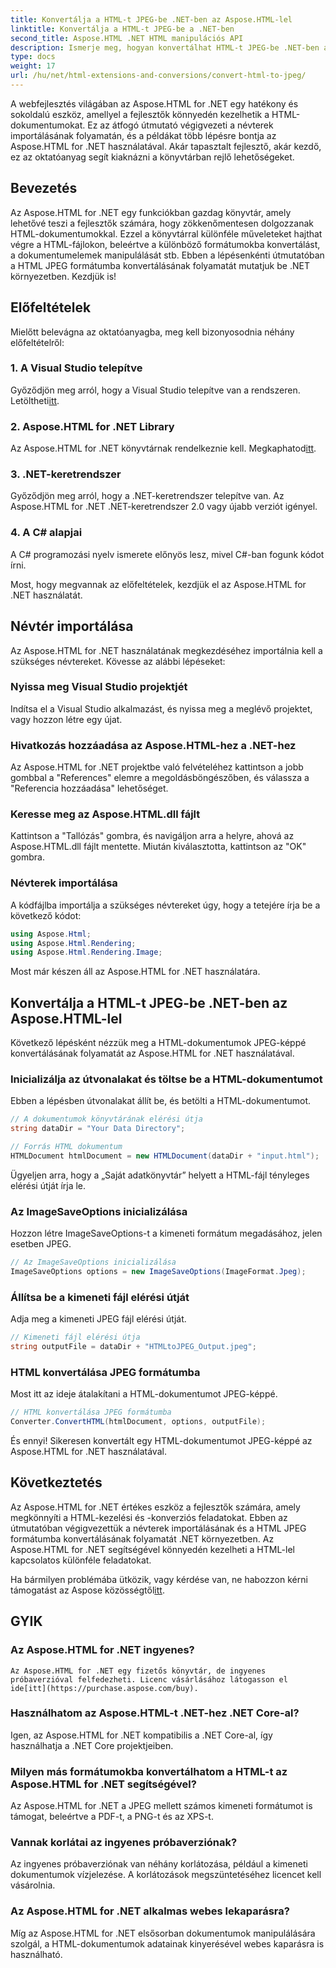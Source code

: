 ```yaml
---
title: Konvertálja a HTML-t JPEG-be .NET-ben az Aspose.HTML-lel
linktitle: Konvertálja a HTML-t JPEG-be a .NET-ben
second_title: Aspose.HTML .NET HTML manipulációs API
description: Ismerje meg, hogyan konvertálhat HTML-t JPEG-be .NET-ben az Aspose.HTML for .NET segítségével. Útmutató lépésről lépésre az Aspose.HTML erejének .NET-hez való hasznosításához.
type: docs
weight: 17
url: /hu/net/html-extensions-and-conversions/convert-html-to-jpeg/
---
```


A webfejlesztés világában az Aspose.HTML for .NET egy hatékony és sokoldalú eszköz, amellyel a fejlesztők könnyedén kezelhetik a HTML-dokumentumokat. Ez az átfogó útmutató végigvezeti a névterek importálásának folyamatán, és a példákat több lépésre bontja az Aspose.HTML for .NET használatával. Akár tapasztalt fejlesztő, akár kezdő, ez az oktatóanyag segít kiaknázni a könyvtárban rejlő lehetőségeket.

## Bevezetés

Az Aspose.HTML for .NET egy funkciókban gazdag könyvtár, amely lehetővé teszi a fejlesztők számára, hogy zökkenőmentesen dolgozzanak HTML-dokumentumokkal. Ezzel a könyvtárral különféle műveleteket hajthat végre a HTML-fájlokon, beleértve a különböző formátumokba konvertálást, a dokumentumelemek manipulálását stb. Ebben a lépésenkénti útmutatóban a HTML JPEG formátumba konvertálásának folyamatát mutatjuk be .NET környezetben. Kezdjük is!

## Előfeltételek

Mielőtt belevágna az oktatóanyagba, meg kell bizonyosodnia néhány előfeltételről:

### 1. A Visual Studio telepítve
 Győződjön meg arról, hogy a Visual Studio telepítve van a rendszeren. Letöltheti[itt](https://visualstudio.microsoft.com/downloads/).

### 2. Aspose.HTML for .NET Library
 Az Aspose.HTML for .NET könyvtárnak rendelkeznie kell. Megkaphatod[itt](https://releases.aspose.com/html/net/).

### 3. .NET-keretrendszer
Győződjön meg arról, hogy a .NET-keretrendszer telepítve van. Az Aspose.HTML for .NET .NET-keretrendszer 2.0 vagy újabb verziót igényel.

### 4. A C# alapjai
A C# programozási nyelv ismerete előnyös lesz, mivel C#-ban fogunk kódot írni.

Most, hogy megvannak az előfeltételek, kezdjük el az Aspose.HTML for .NET használatát.

## Névtér importálása

Az Aspose.HTML for .NET használatának megkezdéséhez importálnia kell a szükséges névtereket. Kövesse az alábbi lépéseket:

### Nyissa meg Visual Studio projektjét

Indítsa el a Visual Studio alkalmazást, és nyissa meg a meglévő projektet, vagy hozzon létre egy újat.

### Hivatkozás hozzáadása az Aspose.HTML-hez a .NET-hez

Az Aspose.HTML for .NET projektbe való felvételéhez kattintson a jobb gombbal a "References" elemre a megoldásböngészőben, és válassza a "Referencia hozzáadása" lehetőséget.

### Keresse meg az Aspose.HTML.dll fájlt

Kattintson a "Tallózás" gombra, és navigáljon arra a helyre, ahová az Aspose.HTML.dll fájlt mentette. Miután kiválasztotta, kattintson az "OK" gombra.

### Névterek importálása

A kódfájlba importálja a szükséges névtereket úgy, hogy a tetejére írja be a következő kódot:

```csharp
using Aspose.Html;
using Aspose.Html.Rendering;
using Aspose.Html.Rendering.Image;
```

Most már készen áll az Aspose.HTML for .NET használatára.

## Konvertálja a HTML-t JPEG-be .NET-ben az Aspose.HTML-lel

Következő lépésként nézzük meg a HTML-dokumentumok JPEG-képpé konvertálásának folyamatát az Aspose.HTML for .NET használatával.

### Inicializálja az útvonalakat és töltse be a HTML-dokumentumot

Ebben a lépésben útvonalakat állít be, és betölti a HTML-dokumentumot.

```csharp
// A dokumentumok könyvtárának elérési útja
string dataDir = "Your Data Directory";

// Forrás HTML dokumentum
HTMLDocument htmlDocument = new HTMLDocument(dataDir + "input.html");
```

Ügyeljen arra, hogy a „Saját adatkönyvtár” helyett a HTML-fájl tényleges elérési útját írja le.

### Az ImageSaveOptions inicializálása

Hozzon létre ImageSaveOptions-t a kimeneti formátum megadásához, jelen esetben JPEG.

```csharp
// Az ImageSaveOptions inicializálása
ImageSaveOptions options = new ImageSaveOptions(ImageFormat.Jpeg);
```

### Állítsa be a kimeneti fájl elérési útját

Adja meg a kimeneti JPEG fájl elérési útját.

```csharp
// Kimeneti fájl elérési útja
string outputFile = dataDir + "HTMLtoJPEG_Output.jpeg";
```

### HTML konvertálása JPEG formátumba

Most itt az ideje átalakítani a HTML-dokumentumot JPEG-képpé.

```csharp
// HTML konvertálása JPEG formátumba
Converter.ConvertHTML(htmlDocument, options, outputFile);
```

És ennyi! Sikeresen konvertált egy HTML-dokumentumot JPEG-képpé az Aspose.HTML for .NET használatával.

## Következtetés

Az Aspose.HTML for .NET értékes eszköz a fejlesztők számára, amely megkönnyíti a HTML-kezelési és -konverziós feladatokat. Ebben az útmutatóban végigvezettük a névterek importálásának és a HTML JPEG formátumba konvertálásának folyamatát .NET környezetben. Az Aspose.HTML for .NET segítségével könnyedén kezelheti a HTML-lel kapcsolatos különféle feladatokat.

 Ha bármilyen problémába ütközik, vagy kérdése van, ne habozzon kérni támogatást az Aspose közösségtől[itt](https://forum.aspose.com/).

## GYIK

### Az Aspose.HTML for .NET ingyenes?
    Az Aspose.HTML for .NET egy fizetős könyvtár, de ingyenes próbaverzióval felfedezheti. Licenc vásárlásához látogasson el ide[itt](https://purchase.aspose.com/buy).

### Használhatom az Aspose.HTML-t .NET-hez .NET Core-al?
   Igen, az Aspose.HTML for .NET kompatibilis a .NET Core-al, így használhatja a .NET Core projektjeiben.

### Milyen más formátumokba konvertálhatom a HTML-t az Aspose.HTML for .NET segítségével?
   Az Aspose.HTML for .NET a JPEG mellett számos kimeneti formátumot is támogat, beleértve a PDF-t, a PNG-t és az XPS-t.

### Vannak korlátai az ingyenes próbaverziónak?
   Az ingyenes próbaverziónak van néhány korlátozása, például a kimeneti dokumentumok vízjelezése. A korlátozások megszüntetéséhez licencet kell vásárolnia.

### Az Aspose.HTML for .NET alkalmas webes lekaparásra?
   Míg az Aspose.HTML for .NET elsősorban dokumentumok manipulálására szolgál, a HTML-dokumentumok adatainak kinyerésével webes kaparásra is használható.